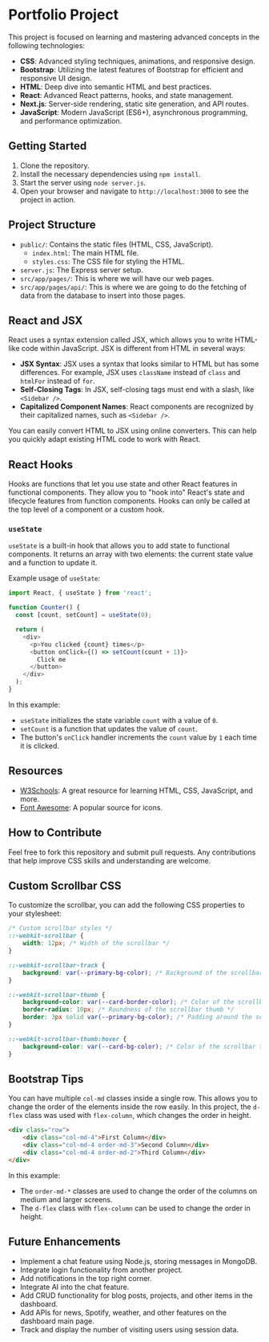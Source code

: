 # Portfolio Project

This project is focused on learning and mastering advanced concepts in the following technologies:

- **CSS**: Advanced styling techniques, animations, and responsive design.
- **Bootstrap**: Utilizing the latest features of Bootstrap for efficient and responsive UI design.
- **HTML**: Deep dive into semantic HTML and best practices.
- **React**: Advanced React patterns, hooks, and state management.
- **Next.js**: Server-side rendering, static site generation, and API routes.
- **JavaScript**: Modern JavaScript (ES6+), asynchronous programming, and performance optimization.

## Getting Started
1. Clone the repository.
2. Install the necessary dependencies using `npm install`.
3. Start the server using `node server.js`.
4. Open your browser and navigate to `http://localhost:3000` to see the project in action.

## Project Structure
- `public/`: Contains the static files (HTML, CSS, JavaScript).
  - `index.html`: The main HTML file.
  - `styles.css`: The CSS file for styling the HTML.
- `server.js`: The Express server setup.
- `src/app/pages/`: This is where we will have our web pages.
- `src/app/pages/api/`: This is where we are going to do the fetching of data from the database to insert into those pages.

## React and JSX
React uses a syntax extension called JSX, which allows you to write HTML-like code within JavaScript. JSX is different from HTML in several ways:

- **JSX Syntax**: JSX uses a syntax that looks similar to HTML but has some differences. For example, JSX uses `className` instead of `class` and `htmlFor` instead of `for`.
- **Self-Closing Tags**: In JSX, self-closing tags must end with a slash, like `<Sidebar />`.
- **Capitalized Component Names**: React components are recognized by their capitalized names, such as `<Sidebar />`.

You can easily convert HTML to JSX using online converters. This can help you quickly adapt existing HTML code to work with React.

## React Hooks
Hooks are functions that let you use state and other React features in functional components. They allow you to "hook into" React's state and lifecycle features from function components. Hooks can only be called at the top level of a component or a custom hook.

### `useState`
`useState` is a built-in hook that allows you to add state to functional components. It returns an array with two elements: the current state value and a function to update it.

Example usage of `useState`:
```javascript
import React, { useState } from 'react';

function Counter() {
  const [count, setCount] = useState(0);

  return (
    <div>
      <p>You clicked {count} times</p>
      <button onClick={() => setCount(count + 1)}>
        Click me
      </button>
    </div>
  );
}
```

In this example:
- `useState` initializes the state variable `count` with a value of `0`.
- `setCount` is a function that updates the value of `count`.
- The button's `onClick` handler increments the `count` value by `1` each time it is clicked.

## Resources
- [W3Schools](https://www.w3schools.com/): A great resource for learning HTML, CSS, JavaScript, and more.
- [Font Awesome](https://fontawesome.com/): A popular source for icons.

## How to Contribute
Feel free to fork this repository and submit pull requests. Any contributions that help improve CSS skills and understanding are welcome.

## Custom Scrollbar CSS
To customize the scrollbar, you can add the following CSS properties to your stylesheet:

```css
/* Custom scrollbar styles */
::-webkit-scrollbar {
    width: 12px; /* Width of the scrollbar */
}

::-webkit-scrollbar-track {
    background: var(--primary-bg-color); /* Background of the scrollbar track */
}

::-webkit-scrollbar-thumb {
    background-color: var(--card-border-color); /* Color of the scrollbar thumb */
    border-radius: 10px; /* Roundness of the scrollbar thumb */
    border: 3px solid var(--primary-bg-color); /* Padding around the scrollbar thumb */
}

::-webkit-scrollbar-thumb:hover {
    background-color: var(--card-bg-color); /* Color of the scrollbar thumb on hover */
}
```

## Bootstrap Tips
You can have multiple `col-md` classes inside a single row. This allows you to change the order of the elements inside the row easily. In this project, the `d-flex` class was used with `flex-column`, which changes the order in height.

```html
<div class="row">
    <div class="col-md-4">First Column</div>
    <div class="col-md-4 order-md-3">Second Column</div>
    <div class="col-md-4 order-md-2">Third Column</div>
</div>
```

In this example:
- The `order-md-*` classes are used to change the order of the columns on medium and larger screens.
- The `d-flex` class with `flex-column` can be used to change the order in height.

## Future Enhancements

- Implement a chat feature using Node.js, storing messages in MongoDB.
- Integrate login functionality from another project.
- Add notifications in the top right corner.
- Integrate AI into the chat feature.
- Add CRUD functionality for blog posts, projects, and other items in the dashboard.
- Add APIs for news, Spotify, weather, and other features on the dashboard main page.
- Track and display the number of visiting users using session data.

